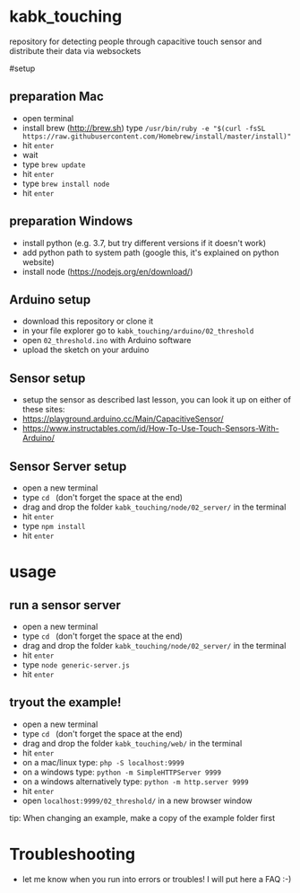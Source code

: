 # kabk_touching
repository for detecting people through capacitive touch sensor and distribute their data via websockets

#setup

## preparation Mac
- open terminal
- install brew (http://brew.sh) type `/usr/bin/ruby -e "$(curl -fsSL https://raw.githubusercontent.com/Homebrew/install/master/install)"`
- hit `enter`
- wait
- type `brew update`
- hit `enter`
- type `brew install node`
- hit `enter`

## preparation Windows
- install python (e.g. 3.7, but try different versions if it doesn't work)
- add python path to system path (google this, it's explained on python website)
- install node (https://nodejs.org/en/download/)

## Arduino setup
- download this repository or clone it
- in your file explorer go to `kabk_touching/arduino/02_threshold`
- open `02_threshold.ino` with Arduino software
- upload the sketch on your arduino

## Sensor setup
- setup the sensor as described last lesson, you can look it up on either of these sites:
- https://playground.arduino.cc/Main/CapacitiveSensor/
- https://www.instructables.com/id/How-To-Use-Touch-Sensors-With-Arduino/

## Sensor Server setup
- open a new terminal
- type `cd ` (don't forget the space at the end)
- drag and drop the folder `kabk_touching/node/02_server/` in the terminal
- hit `enter`
- type `npm install`
- hit `enter`

# usage

## run a sensor server
- open a new terminal
- type `cd ` (don't forget the space at the end)
- drag and drop the folder `kabk_touching/node/02_server/` in the terminal
- hit `enter`
- type `node generic-server.js`
- hit `enter`

## tryout the example!
- open a new terminal
- type `cd ` (don't forget the space at the end)
- drag and drop the folder `kabk_touching/web/` in the terminal
- hit `enter`
- on a mac/linux type: `php -S localhost:9999`
- on a windows type: `python -m SimpleHTTPServer 9999`
- on a windows alternatively type: `python -m http.server 9999`
- hit `enter`
- open `localhost:9999/02_threshold/` in a new browser window


tip: When changing an example, make a copy of the example folder first


# Troubleshooting
- let me know when you run into errors or troubles! I will put here a FAQ :-)
